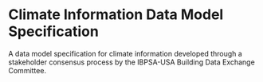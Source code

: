 Climate Information Data Model Specification
============================================

A data model specification for climate information developed through a stakeholder consensus process by the IBPSA-USA Building Data Exchange Committee.
